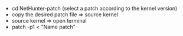 
- cd NetHunter-patch (select a patch according to the kernel version)
- copy the desired patch file => source kernel
- source kernel => open terminal
- patch -p1 < "Name patch"
